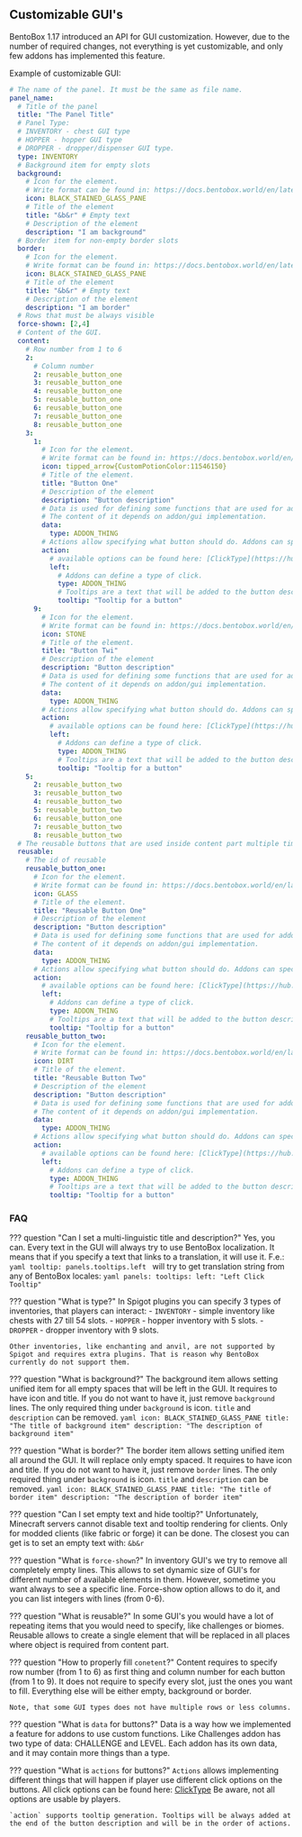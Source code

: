 ## Customizable GUI's

BentoBox 1.17 introduced an API for GUI customization. However, due to the number of required changes, not everything is yet customizable, and only few addons has implemented this feature.

Example of customizable GUI:
```yaml
# The name of the panel. It must be the same as file name.
panel_name:
  # Title of the panel
  title: "The Panel Title"
  # Panel Type:
  # INVENTORY - chest GUI type
  # HOPPER - hopper GUI type
  # DROPPER - dropper/dispenser GUI type.
  type: INVENTORY
  # Background item for empty slots
  background:
    # Icon for the element.
    # Write format can be found in: https://docs.bentobox.world/en/latest/BentoBox/ItemParser/
    icon: BLACK_STAINED_GLASS_PANE
    # Title of the element
    title: "&b&r" # Empty text
    # Description of the element
    description: "I am background"
  # Border item for non-empty border slots
  border:
    # Icon for the element.
    # Write format can be found in: https://docs.bentobox.world/en/latest/BentoBox/ItemParser/
    icon: BLACK_STAINED_GLASS_PANE
    # Title of the element
    title: "&b&r" # Empty text
    # Description of the element
    description: "I am border"
  # Rows that must be always visible
  force-shown: [2,4]
  # Content of the GUI.
  content:
    # Row number from 1 to 6
    2:
      # Column number
      2: reusable_button_one
      3: reusable_button_one
      4: reusable_button_one
      5: reusable_button_one
      6: reusable_button_one
      7: reusable_button_one
      8: reusable_button_one
    3:
      1:
        # Icon for the element.
        # Write format can be found in: https://docs.bentobox.world/en/latest/BentoBox/ItemParser/
        icon: tipped_arrow{CustomPotionColor:11546150}
        # Title of the element.
        title: "Button One"
        # Description of the element
        description: "Button description"
        # Data is used for defining some functions that are used for addons.
        # The content of it depends on addon/gui implementation.
        data:
          type: ADDON_THING
        # Actions allow specifying what button should do. Addons can specify extra parameters.
        action:
          # available options can be found here: [ClickType](https://hub.spigotmc.org/javadocs/spigot/org/bukkit/event/inventory/ClickType.html)
          left:
            # Addons can define a type of click. 
            type: ADDON_THING
            # Tooltips are a text that will be added to the button description at the end.
            tooltip: "Tooltip for a button"
      9:
        # Icon for the element.
        # Write format can be found in: https://docs.bentobox.world/en/latest/BentoBox/ItemParser/
        icon: STONE
        # Title of the element.
        title: "Button Twi"
        # Description of the element
        description: "Button description"
        # Data is used for defining some functions that are used for addons.
        # The content of it depends on addon/gui implementation.
        data:
          type: ADDON_THING
        # Actions allow specifying what button should do. Addons can specify extra parameters.
        action:
          # available options can be found here: [ClickType](https://hub.spigotmc.org/javadocs/spigot/org/bukkit/event/inventory/ClickType.html)
          left:
            # Addons can define a type of click. 
            type: ADDON_THING
            # Tooltips are a text that will be added to the button description at the end.
            tooltip: "Tooltip for a button"
    5:
      2: reusable_button_two
      3: reusable_button_two
      4: reusable_button_two
      5: reusable_button_two
      6: reusable_button_one
      7: reusable_button_two
      8: reusable_button_two
  # The reusable buttons that are used inside content part multiple times.
  reusable:
    # The id of reusable
    reusable_button_one:
      # Icon for the element.
      # Write format can be found in: https://docs.bentobox.world/en/latest/BentoBox/ItemParser/
      icon: GLASS
      # Title of the element.
      title: "Reusable Button One"
      # Description of the element
      description: "Button description"
      # Data is used for defining some functions that are used for addons.
      # The content of it depends on addon/gui implementation.
      data:
        type: ADDON_THING
      # Actions allow specifying what button should do. Addons can specify extra parameters.
      action:
        # available options can be found here: [ClickType](https://hub.spigotmc.org/javadocs/spigot/org/bukkit/event/inventory/ClickType.html)
        left:
          # Addons can define a type of click. 
          type: ADDON_THING
          # Tooltips are a text that will be added to the button description at the end.
          tooltip: "Tooltip for a button"
    reusable_button_two:
      # Icon for the element.
      # Write format can be found in: https://docs.bentobox.world/en/latest/BentoBox/ItemParser/
      icon: DIRT
      # Title of the element.
      title: "Reusable Button Two"
      # Description of the element
      description: "Button description"
      # Data is used for defining some functions that are used for addons.
      # The content of it depends on addon/gui implementation.
      data:
        type: ADDON_THING
      # Actions allow specifying what button should do. Addons can specify extra parameters.
      action:
        # available options can be found here: [ClickType](https://hub.spigotmc.org/javadocs/spigot/org/bukkit/event/inventory/ClickType.html)
        left:
          # Addons can define a type of click. 
          type: ADDON_THING
          # Tooltips are a text that will be added to the button description at the end.
          tooltip: "Tooltip for a button"
```

### FAQ

??? question "Can I set a multi-linguistic title and description?"
    Yes, you can. Every text in the GUI will always try to use BentoBox localization. It means that if you specify a text that links to a translation, it will use it.
    F.e.:
    ```yaml
    tooltip: panels.tooltips.left
    ```
    will try to get translation string from any of BentoBox locales:
    ```yaml
    panels:
      tooltips:
        left: "Left Click Tooltip"
    ```

??? question "What is type?"
    In Spigot plugins you can specify 3 types of inventories, that players can interact:
    - `INVENTORY` - simple inventory like chests with 27 till 54 slots.
    - `HOPPER` - hopper inventory with 5 slots.
    - `DROPPER` - dropper inventory with 9 slots.
    
    Other inventories, like enchanting and anvil, are not supported by Spigot and requires extra plugins. That is reason why BentoBox currently do not support them.

??? question "What is background?"
    The background item allows setting unified item for all empty spaces that will be left in the GUI.
    It requires to have icon and title. If you do not want to have it, just remove `background` lines.
    The only required thing under `background` is icon. `title` and `description` can be removed.
    ```yaml
        icon: BLACK_STAINED_GLASS_PANE
        title: "The title of background item"
        description: "The description of background item"
    ```

??? question "What is border?"
    The border item allows setting unified item all around the GUI. It will replace only empty spaced.
    It requires to have icon and title. If you do not want to have it, just remove `border` lines.
    The only required thing under `background` is icon. `title` and `description` can be removed.
    ```yaml
        icon: BLACK_STAINED_GLASS_PANE
        title: "The title of border item"
        description: "The description of border item"
    ```

??? question "Can I set empty text and hide tooltip?"
    Unfortunately, Minecraft servers cannot disable text and tooltip rendering for clients. Only for modded clients (like fabric or forge) it can be done.
    The closest you can get is to set an empty text with: `&b&r`


??? question "What is `force-shown`?"
    In inventory GUI's we try to remove all completely empty lines. This allows to set dynamic size of GUI's for different number of available elements in them. However, sometime you want always to see a specific line. Force-show option allows to do it, and you can list integers with lines (from 0-6).

??? question "What is reusable?"
    In some GUI's you would have a lot of repeating items that you would need to specify, like challenges or biomes. Reusable allows to create a single element that will be replaced in all places where object is required from content part.

??? question "How to properly fill `conetent`?"
    Content requires to specify row number (from 1 to 6) as first thing and column number for each button (from 1 to 9). It does not require to specify every slot, just the ones you want to fill. Everything else will be either empty, background or border.
    
    Note, that some GUI types does not have multiple rows or less columns.

??? question "What is `data` for buttons?"
    Data is a way how we implemented a feature for addons to use custom functions. Like Challenges addon has two type of data: CHALLENGE and LEVEL. Each addon has its own data, and it may contain more things than a type.

??? question "What is `actions` for buttons?"
    `Actions` allows implementing different things that will happen if player use different click options on the buttons.
    All click options can be found here: [ClickType](https://hub.spigotmc.org/javadocs/spigot/org/bukkit/event/inventory/ClickType.html)
    Be aware, not all options are usable by players.

    `action` supports tooltip generation. Tooltips will be always added at the end of the button description and will be in the order of actions.
